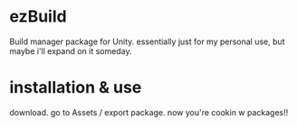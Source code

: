 # ezBuild
Build manager package for Unity. essentially just for my personal use, but maybe i'll expand on it someday.

# installation & use
download. go to Assets / export package. now you're cookin w packages!!
